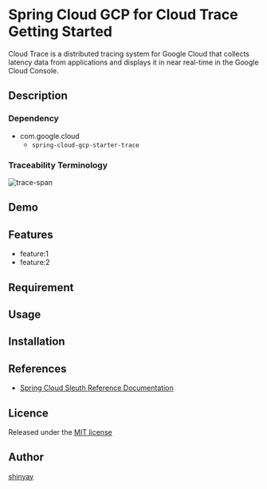 # Spring Cloud GCP for Cloud Trace Getting Started

Cloud Trace is a distributed tracing system for Google Cloud that collects latency data from applications and displays it in near real-time in the Google Cloud Console.

## Description
### Dependency
- com.google.cloud
  - `spring-cloud-gcp-starter-trace`

### Traceability Terminology
![trace-span](https://user-images.githubusercontent.com/3072734/104860246-cb2d8f00-596d-11eb-81aa-9085bc1525d1.jpg)
## Demo


## Features

- feature:1
- feature:2

## Requirement

## Usage

## Installation

## References
- [Spring Cloud Sleuth Reference Documentation](https://docs.spring.io/spring-cloud-sleuth/docs/current-SNAPSHOT/reference/html/index.html)

## Licence

Released under the [MIT license](https://gist.githubusercontent.com/shinyay/56e54ee4c0e22db8211e05e70a63247e/raw/34c6fdd50d54aa8e23560c296424aeb61599aa71/LICENSE)

## Author

[shinyay](https://github.com/shinyay)
